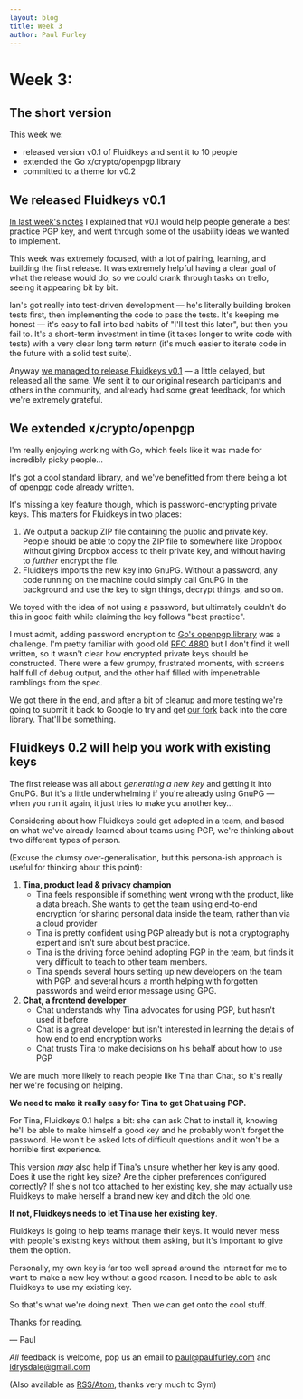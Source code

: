 ```yaml
---
layout: blog
title: Week 3
author: Paul Furley
---
```


# Week 3:

## The short version

This week we:

*   released version v0.1 of Fluidkeys and sent it to 10 people
*   extended the Go x/crypto/openpgp library
*   committed to a theme for v0.2

## We released Fluidkeys v0.1

[In last week's notes](https://www.fluidkeys.com/blog/week-2/) I explained that v0.1 would help people generate a best practice PGP key, and went through some of the usability ideas we wanted to implement.

This week was extremely focused, with a lot of pairing, learning, and building the first release. It was extremely helpful having a clear goal of what the release would do, so we could crank through tasks on trello, seeing it appearing bit by bit.

Ian's got really into test-driven development — he's literally building broken tests first, then implementing the code to pass the tests. It's keeping me honest — it's easy to fall into bad habits of "I'll test this later", but then you fail to. It's a short-term investment in time (it takes longer to write code with tests) with a very clear long term return (it's much easier to iterate code in the future with a solid test suite).

Anyway [we managed to release Fluidkeys v0.1](https://www.fluidkeys.com/blog/release-0-1/) — a little delayed, but released all the same. We sent it to our original research participants and others in the community, and already had some great feedback, for which we're extremely grateful.


## We extended x/crypto/openpgp

I'm really enjoying working with Go, which feels like it was made for incredibly picky people…

It's got a cool standard library, and we've benefitted from there being a lot of openpgp code already written.

It's missing a key feature though, which is password-encrypting private keys. This matters for Fluidkeys in two places:



1.  We output a backup ZIP file containing the public and private key. People should be able to copy the ZIP file to somewhere like Dropbox without giving Dropbox access to their private key, and without having to _further_ encrypt the file.
1.  Fluidkeys imports the new key into GnuPG. Without a password, any code running on the machine could simply call GnuPG in the background and use the key to sign things, decrypt things, and so on.

We toyed with the idea of not using a password, but ultimately couldn't do this in good faith while claiming the key follows "best practice".

I must admit, adding password encryption to [Go's openpgp library](https://godoc.org/golang.org/x/crypto/openpgp) was a challenge. I'm pretty familiar with good old [RFC 4880](https://tools.ietf.org/html/rfc4880) but I don't find it well written, so it wasn't clear how encrypted private keys should be constructed. There were a few grumpy, frustrated moments, with screens half full of debug output, and the other half filled with impenetrable ramblings from the spec.

We got there in the end, and after a bit of cleanup and more testing we're going to submit it back to Google to try and get [our fork](https://github.com/fluidkeys/crypto/tree/encrypt-private-key) back into the core library. That'll be something.


## Fluidkeys 0.2 will help you work with existing keys

The first release was all about _generating_ _a new key_ and getting it into GnuPG. But it's a little underwhelming if you're already using GnuPG — when you run it again, it just tries to make you another key…

Considering about how Fluidkeys could get adopted in a team, and based on what we've already learned about teams using PGP, we're thinking about two different types of person.

(Excuse the clumsy over-generalisation, but this persona-ish approach is useful for thinking about this point):



1.  **Tina, product lead & privacy champion**
    *   Tina feels responsible if something went wrong with the product, like a data breach. She wants to get the team using end-to-end encryption for sharing personal data inside the team, rather than via a cloud provider
    *   Tina is pretty confident using PGP already but is not a cryptography expert and isn't sure about best practice.
    *   Tina is the driving force behind adopting PGP in the team, but finds it very difficult to teach to other team members.
    *   Tina spends several hours setting up new developers on the team with PGP, and several hours a month helping with forgotten passwords and weird error message using GPG.
1.  **Chat, a frontend developer**
    *   Chat understands why Tina advocates for using PGP, but hasn't used it before
    *   Chat is a great developer but isn't interested in learning the details of how end to end encryption works
    *   Chat trusts Tina to make decisions on his behalf about how to use PGP

We are much more likely to reach people like Tina than Chat, so it's really her we're focusing on helping.

**We need to make it really easy for Tina to get Chat using PGP.**

For Tina, Fluidkeys 0.1 helps a bit: she can ask Chat to install it, knowing he'll be able to make himself a good key and he probably won't forget the password. He won't be asked lots of difficult questions and it won't be a horrible first experience.

This version _may_ also help if Tina's unsure whether her key is any good. Does it use the right key size? Are the cipher preferences configured correctly? If she's not too attached to her existing key, she may actually use Fluidkeys to make herself a brand new key and ditch the old one.

**If not, Fluidkeys needs to let Tina use her existing key**.

Fluidkeys is going to help teams manage their keys. It would never mess with people's existing keys without them asking, but it's important to give them the option.

Personally, my own key is far too well spread around the internet for me to want to make a new key without a good reason. I need to be able to ask Fluidkeys to use my existing key.

So that's what we're doing next. Then we can get onto the cool stuff.

Thanks for reading.

— Paul

*All* feedback is welcome, pop us an email to [paul@paulfurley.com](mailto:paul@paulfurley.com) and [idrysdale@gmail.com](mailto:idrysdale@gmail.com)

(Also available as [RSS/Atom](https://www.fluidkeys.com/blog/feed.xml), thanks very much to Sym)
